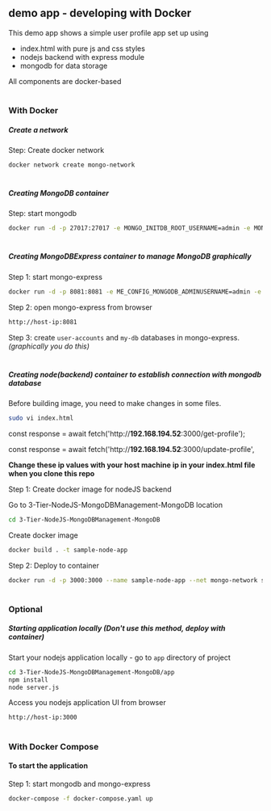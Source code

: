 ## demo app - developing with Docker

This demo app shows a simple user profile app set up using 
- index.html with pure js and css styles
- nodejs backend with express module
- mongodb for data storage

All components are docker-based

#
#

### With Docker

##### Create a network

Step: Create docker network

```bash
docker network create mongo-network 
```

#

##### Creating MongoDB container
Step: start mongodb 

```bash
docker run -d -p 27017:27017 -e MONGO_INITDB_ROOT_USERNAME=admin -e MONGO_INITDB_ROOT_PASSWORD=password --net mongo-network --name mongodb mongo    
```

#

##### Creating MongoDBExpress container to manage MongoDB graphically
Step 1: start mongo-express

```bash
docker run -d -p 8081:8081 -e ME_CONFIG_MONGODB_ADMINUSERNAME=admin -e ME_CONFIG_MONGODB_ADMINPASSWORD=password --net mongo-network --name mongo-express -e ME_CONFIG_MONGODB_SERVER=mongodb mongo-express:1.0.0-alpha
```

Step 2: open mongo-express from browser

```bash
http://host-ip:8081
```

Step 3: create `user-accounts` and `my-db` databases in mongo-express. _(graphically you do this)_

#

##### Creating node(backend) container to establish connection with mongodb database

Before building image, you need to make changes in some files.

```bash
sudo vi index.html
```

const response = await fetch('http://**192.168.194.52**:3000/get-profile');

const response = await fetch('http://**192.168.194.52**:3000/update-profile',

**Change these ip values with your host machine ip in your index.html file when you clone this repo**


Step 1: Create docker image for nodeJS backend

Go to 3-Tier-NodeJS-MongoDBManagement-MongoDB location

```bash
cd 3-Tier-NodeJS-MongoDBManagement-MongoDB
```

Create docker image

```bash
docker build . -t sample-node-app
```

Step 2: Deploy to container

```bash
docker run -d -p 3000:3000 --name sample-node-app --net mongo-network sample-node-app:latest
```

#

### Optional
##### Starting application locally _(Don't use this method, deploy with container)_
Start your nodejs application locally - go to `app` directory of project 

```bash
cd 3-Tier-NodeJS-MongoDBManagement-MongoDB/app
npm install 
node server.js
```
    
Access you nodejs application UI from browser

```bash
http://host-ip:3000
```

#
#

### With Docker Compose

#### To start the application

Step 1: start mongodb and mongo-express

```bash
docker-compose -f docker-compose.yaml up
```
